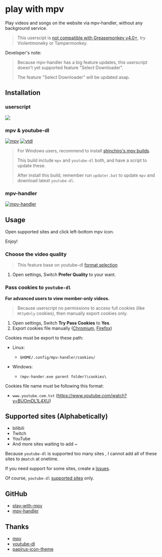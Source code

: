 # play with mpv

Play videos and songs on the website via mpv-handler, without any background service.

> This userscipt is [not compatible with Greasemonkey v4.0+][note-greasemonkey], try Violentmoneky or Tampermonkey.

Developer's note:

> Because mpv-handler has a big feature updates, this userscript doesn't yet supported feature "Select Downloader".
>
> The feature "Select Downloader" will be updated asap.

## Installation

### userscript

[![][badges-play-with-mpv]][install-userscript]

### mpv & youtube-dl

[![mpv][badges-mpv]][install-mpv]
[![ytdl][badges-ytdl]][install-ytdl]

> For Windows users, recommend to install [shinchiro's mpv builds][install-mpv-windows].
>
> This build include `mpv` and `youtube-dl` both, and have a script to update these.
>
> After install this build, remember run `updater.bat` to update `mpv` and download latest `youtube-dl`.

### mpv-handler

[![mpv-handler][badges-mpv-handler]][install-mpv-handler]

## Usage

Open supported sites and click left-bottom mpv icon.

Enjoy!

### Choose the video quality

> This feature base on youtube-dl [format selection][usage-format-selection]

1. Open settings, Switch **Prefer Quality** to your want.

### Pass cookies to `youtube-dl`

**For advanced users to view member-only videos.**

> Because userscript no permissions to access full cookies (like `HttpOnly` cookies), then manually export cookies only.

1. Open settings, Switch **Try Pass Cookies** to **Yes**.
2. Export cookies file manually ([Chromium][usage-cookies-chromium], [Firefox][usage-cookies-firefox])

Cookies must be export to these path:

- Linux:

  - `$HOME/.config/mpv-handler/cookies/`

- Windows:

  - `(mpv-hander.exe parent folder)\cookies\`

Cookies file name must be following this format:

- `www.youtube.com.txt` (https://www.youtube.com/watch?v=BUOmDL1L4XU)

## Supported sites (Alphabetically)

- bilibili
- Twitch
- YouTube
- And more sites waiting to add ~

Because `youtube-dl` is supported too many sites , I cannot add all of these sites to `@match` at onetime.

If you need support for some sites, create a [Issues][support-issues].

Of course, `youtube-dl` [supported sites][support-sites] only.

## GitHub

- [play-with-mpv][github-userscript]
- [mpv-handler][github-mpv-handler]

## Thanks

- [mpv][thanks-mpv]
- [youtube-dl][thanks-youtube-dl]
- [papirus-icon-theme][thanks-papirus-icon-theme]

[badges-mpv-handler]: https://img.shields.io/github/v/tag/akiirui/mpv-handler?label=mpv-handler&style=for-the-badge
[badges-mpv]: https://img.shields.io/github/v/tag/mpv-player/mpv?label=MPV&style=for-the-badge
[badges-play-with-mpv]: https://img.shields.io/badge/dynamic/json?style=for-the-badge&label=play-with-mpv&prefix=v&query=version&url=https%3A%2F%2Fgreasyfork.org%2Fscripts%2F416271.json
[badges-ytdl]: https://img.shields.io/github/v/tag/ytdl-org/youtube-dl?label=youtube-dl&style=for-the-badge
[github-mpv-handler]: https://github.com/akiirui/mpv-handler/
[github-userscript]: https://github.com/akiirui/userscript/tree/play-with-mpv/
[install-mpv-handler]: https://github.com/akiirui/mpv-handler/blob/main/README.md#installation
[install-mpv-windows]: https://sourceforge.net/projects/mpv-player-windows/files
[install-mpv]: https://mpv.io/installation/
[install-userscript]: https://greasyfork.org/scripts/416271-play-with-mpv
[install-ytdl]: https://github.com/ytdl-org/youtube-dl/releases
[note-greasemonkey]: https://github.com/akiirui/userscript/issues/1
[support-issues]: https://github.com/akiirui/userscript/issues/new
[support-sites]: https://ytdl-org.github.io/youtube-dl/supportedsites.html
[thanks-mpv]: https://mpv.io/
[thanks-papirus-icon-theme]: https://github.com/PapirusDevelopmentTeam/papirus-icon-theme/
[thanks-youtube-dl]: https://github.com/ytdl-org/youtube-dl/
[usage-cookies-chromium]: https://chrome.google.com/webstore/detail/get-cookiestxt/bgaddhkoddajcdgocldbbfleckgcbcid/
[usage-cookies-firefox]: https://addons.mozilla.org/en-US/firefox/addon/cookies-txt/
[usage-format-selection]: https://github.com/ytdl-org/youtube-dl/blob/master/README.md#format-selection
